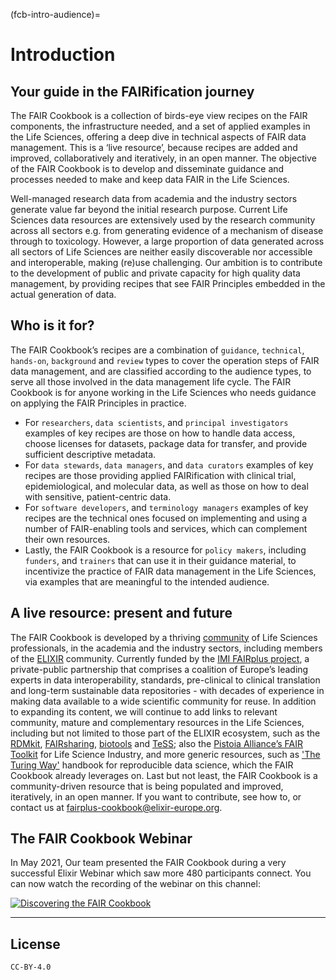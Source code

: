(fcb-intro-audience)=
# Introduction

## Your guide in the FAIRification journey

The FAIR Cookbook is a collection of birds-eye view recipes on the FAIR components, the infrastructure needed, and a set of applied examples in the Life Sciences, offering a deep dive in technical aspects of FAIR data management.
This is a ‘live resource’, because recipes are added and improved, collaboratively and iteratively, in an open manner.
The objective of the FAIR Cookbook is to develop and disseminate guidance and processes needed to make and keep data FAIR in the Life Sciences.

Well-managed research data from academia and the industry sectors generate value far beyond the initial research purpose. Current  Life Sciences data resources are extensively used by the research community across all sectors e.g. from generating evidence of a mechanism of disease through to toxicology. However, a large proportion of data generated across all sectors of Life Sciences are neither easily discoverable nor accessible and interoperable, making (re)use challenging. Our ambition is to contribute to the development of public and private capacity for high quality data management, by providing recipes that see FAIR Principles embedded in the actual generation of data.

## Who is it for?

The FAIR Cookbook’s recipes are a combination of `guidance`, `technical`, `hands-on`, `background` and `review` types to cover the operation steps of FAIR data management, and are classified according to the audience types, to serve all those involved in the data management life cycle. The FAIR Cookbook is for anyone working in the Life Sciences who needs guidance on applying the FAIR Principles in practice. 
- For `researchers`, `data scientists`, and `principal investigators` examples of key recipes are those on how to handle data access, choose licenses for datasets, package data for transfer, and provide sufficient descriptive metadata.
- For `data stewards`, `data managers`, and `data curators` examples of key recipes are those providing applied FAIRification with clinical trial, epidemiological, and molecular data, as well as those on how to deal with sensitive, patient-centric data.
- For `software developers`, and `terminology managers` examples of key recipes are the technical ones focused on implementing and using a number of FAIR-enabling tools and services, which can complement their own resources. 
- Lastly, the FAIR Cookbook is a resource for `policy makers`, including `funders`, and `trainers` that can use it in their guidance material, to incentivize the practice of FAIR data management in the Life Sciences, via examples that are meaningful to the intended audience.


## A live resource: present and future

The FAIR Cookbook is developed by a thriving [community](fcb-community) of Life Sciences professionals, in the academia and the industry sectors, including members of the [ELIXIR](https://elixir-europe.org/) community. Currently funded by the [IMI FAIRplus project](https://fairplus-project.eu/), a private-public partnership that comprises a coalition of Europe’s leading experts in data interoperability, standards, pre-clinical to clinical translation and long-term sustainable data repositories - with decades of experience in making data available to a wide scientific community for reuse.
In addition to expanding its content, we will continue to add links to relevant community, mature and complementary resources in the Life Sciences, including but not limited to those part of the ELIXIR ecosystem, such as the [RDMkit](https://rdmkit.elixir-europe.org/index.html), [FAIRsharing](https://fairsharing.org/), [biotools](https://bio.tools/) and [TeSS](https://tess.elixir-europe.org/); also the [Pistoia Alliance’s FAIR Toolkit](https://fairtoolkit.pistoiaalliance.org/) for Life Science Industry, and more generic resources, such as ['The Turing Way'](https://fairplus.github.io/the-fair-cookbook/content/recipes/introduction/the-turing-way.html) handbook for reproducible data science, which the FAIR Cookbook already leverages on.
Last but not least, the FAIR Cookbook is a community-driven resource that is being populated and improved, iteratively, in an open manner. If you want to contribute, see how to, or contact us at [fairplus-cookbook@elixir-europe.org](mailto:fairplus-cookbook@elixir-europe.org).

## The FAIR Cookbook Webinar

In May 2021, Our team presented the FAIR Cookbook during a very successful Elixir Webinar which saw more 480 participants
connect. You can now watch the recording of the webinar on this channel:




[![Discovering the FAIR Cookbook](../../../images/FAIRCookbook-webinar.png)](https://www.youtube.com/watch?v=Dxkh5NjwE7U)


---

## License

````{license_fairplus}
CC-BY-4.0
````


